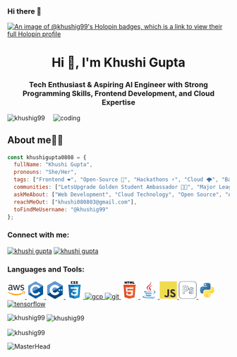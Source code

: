 ### Hi there 👋
[![An image of @khushig99's Holopin badges, which is a link to view their full Holopin profile](https://holopin.me/khushig99)](https://holopin.io/@khushig99)
<h1 align="center">Hi 👋, I'm Khushi Gupta</h1>
<h3 align="center">Tech Enthusiast & Aspiring AI Engineer with Strong Programming Skills, Frontend Development, and Cloud Expertise</h3>
<img align="right" alt="coding" width="400" src="https://gifdb.com/images/high/pc-programming-umiko-ahagon-xl8rbijsvnnrka63.gif">

<p align="left"> <img src="https://komarev.com/ghpvc/?username=khushig99&label=Profile%20views&color=0e75b6&style=flat" alt="khushig99" /> </p>

<!-- About Me -->
<h2 align="left">About me👨‍💻</h2>

```JavaScript
const khushigupta0808 = {
  fullName: "Khushi Gupta",
  pronouns: "She/Her",
  tags: ["Frontend ❤️", "Open-Source 🚀", "Hackathons ⚡", "Cloud 🌩️", "Backend 💡", "Mentoring 🙌", "Communities 🎯"],
  communities: ["LetsUpgrade Golden Student Ambassador 👨‍🎓", "Major League Hacking 🚀", "GCP Community 💜"],
  askMeAbout: ["Web Development", "Cloud Technology", "Open Source", "APIs", "UI Designing"],
  reachMeOut: ["khushi080803@gmail.com"],
  toFindMeUsername: "@khushig99"
};
```

<h3 align="left">Connect with me:</h3>
<p align="left">
<a href="https://linkedin.com/in/khushi gupta" target="blank"><img align="center" src="https://raw.githubusercontent.com/rahuldkjain/github-profile-readme-generator/master/src/images/icons/Social/linked-in-alt.svg" alt="khushi gupta" height="30" width="40" /></a>
<a href="https://twitter.com/khushig32863949" target="blank"><img align="center" src="https://freelogopng.com/images/all_img/1657045399twitter-icon-png.png" alt="khushi gupta" height="30" width="40" /></a>

</p>

<h3 align="left">Languages and Tools:</h3>
<p align="left"> <a href="https://aws.amazon.com" target="_blank" rel="noreferrer"> <img src="https://raw.githubusercontent.com/devicons/devicon/master/icons/amazonwebservices/amazonwebservices-original-wordmark.svg" alt="aws" width="40" height="40"/> </a> <a href="https://www.cprogramming.com/" target="_blank" rel="noreferrer"> <img src="https://raw.githubusercontent.com/devicons/devicon/master/icons/c/c-original.svg" alt="c" width="40" height="40"/> </a> <a href="https://www.w3schools.com/cpp/" target="_blank" rel="noreferrer"> <img src="https://raw.githubusercontent.com/devicons/devicon/master/icons/cplusplus/cplusplus-original.svg" alt="cplusplus" width="40" height="40"/> </a> <a href="https://www.w3schools.com/css/" target="_blank" rel="noreferrer"> <img src="https://raw.githubusercontent.com/devicons/devicon/master/icons/css3/css3-original-wordmark.svg" alt="css3" width="40" height="40"/> </a> <a href="https://cloud.google.com" target="_blank" rel="noreferrer"> <img src="https://www.vectorlogo.zone/logos/google_cloud/google_cloud-icon.svg" alt="gcp" width="40" height="40"/> </a> <a href="https://git-scm.com/" target="_blank" rel="noreferrer"> <img src="https://www.vectorlogo.zone/logos/git-scm/git-scm-icon.svg" alt="git" width="40" height="40"/> </a> <a href="https://www.w3.org/html/" target="_blank" rel="noreferrer"> <img src="https://raw.githubusercontent.com/devicons/devicon/master/icons/html5/html5-original-wordmark.svg" alt="html5" width="40" height="40"/> </a> <a href="https://www.java.com" target="_blank" rel="noreferrer"> <img src="https://raw.githubusercontent.com/devicons/devicon/master/icons/java/java-original.svg" alt="java" width="40" height="40"/> </a> <a href="https://developer.mozilla.org/en-US/docs/Web/JavaScript" target="_blank" rel="noreferrer"> <img src="https://raw.githubusercontent.com/devicons/devicon/master/icons/javascript/javascript-original.svg" alt="javascript" width="40" height="40"/> </a> <a href="https://www.photoshop.com/en" target="_blank" rel="noreferrer"> <img src="https://raw.githubusercontent.com/devicons/devicon/master/icons/photoshop/photoshop-line.svg" alt="photoshop" width="40" height="40"/> </a> <a href="https://www.python.org" target="_blank" rel="noreferrer"> <img src="https://raw.githubusercontent.com/devicons/devicon/master/icons/python/python-original.svg" alt="python" width="40" height="40"/> </a> <a href="https://www.tensorflow.org" target="_blank" rel="noreferrer"> <img src="https://www.vectorlogo.zone/logos/tensorflow/tensorflow-icon.svg" alt="tensorflow" width="40" height="40"/> </a> </p>

<p><img align="left" src="https://github-readme-stats.vercel.app/api/top-langs?username=khushig99&show_icons=true&locale=en&layout=compact" alt="khushig99" /></p>

<p>&nbsp;<img align="center" src="https://github-readme-stats.vercel.app/api?username=khushig99&show_icons=true&locale=en" alt="khushig99" /></p>

<p><img align="center" src="https://github-readme-streak-stats.herokuapp.com/?user=khushig99&" alt="khushig99" /></p>


![MasterHead](https://camo.githubusercontent.com/c4df2d70116604b62c8e4224684e4c6606794a6d00730bd9da4d78da0f0518dd/68747470733a2f2f6d65646961322e67697068792e636f6d2f686561646572732f4769744875622f77385a4a4c744a626d7570682e676966)

